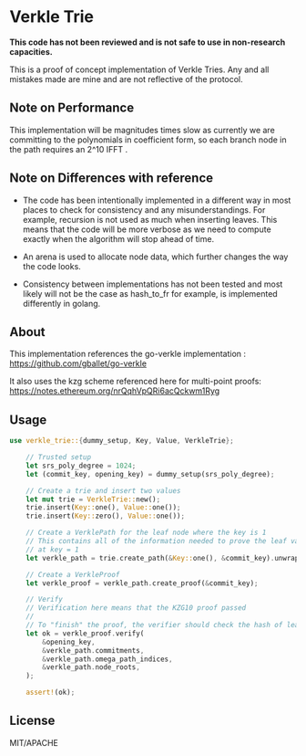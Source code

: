 # Verkle Trie 

**This code has not been reviewed and is not safe to use in non-research capacities.**

This is a proof of concept implementation of Verkle Tries. Any and all mistakes made are mine and are not reflective of the protocol.

## Note on Performance

This implementation will be magnitudes times slow as currently we are committing to the polynomials in coefficient form, so each branch node in the path requires an 2^10 IFFT .

## Note on Differences with reference

- The code has been intentionally implemented in a different way in most places to check for consistency and any misunderstandings. For example, recursion is not used as much when inserting leaves. This means that the code will be more verbose as we need to compute exactly when the algorithm will stop ahead of time.

- An arena is used to allocate node data, which further changes the way the code looks. 

- Consistency between implementations has not been tested and most likely will not be the case as hash_to_fr for example, is implemented differently in golang. 

## About

This implementation references the go-verkle implementation : https://github.com/gballet/go-verkle

It also uses the kzg scheme referenced here for multi-point proofs: https://notes.ethereum.org/nrQqhVpQRi6acQckwm1Ryg

## Usage

```rust
use verkle_trie::{dummy_setup, Key, Value, VerkleTrie};

    // Trusted setup
    let srs_poly_degree = 1024;
    let (commit_key, opening_key) = dummy_setup(srs_poly_degree);

    // Create a trie and insert two values
    let mut trie = VerkleTrie::new();
    trie.insert(Key::one(), Value::one());
    trie.insert(Key::zero(), Value::one());

    // Create a VerklePath for the leaf node where the key is 1
    // This contains all of the information needed to prove the leaf value 
    // at key = 1
    let verkle_path = trie.create_path(&Key::one(), &commit_key).unwrap();

    // Create a VerkleProof
    let verkle_proof = verkle_path.create_proof(&commit_key);

    // Verify
    // Verification here means that the KZG10 proof passed
    //
    // To "finish" the proof, the verifier should check the hash of leaf node themselves
    let ok = verkle_proof.verify(
        &opening_key,
        &verkle_path.commitments,
        &verkle_path.omega_path_indices,
        &verkle_path.node_roots,
    );

    assert!(ok);

```

## License

MIT/APACHE